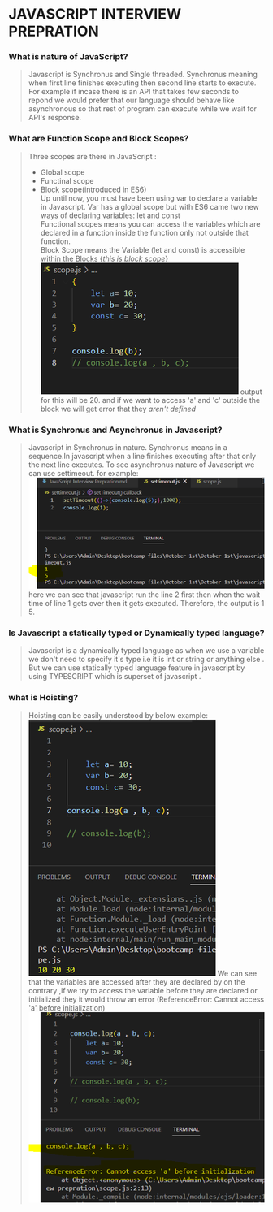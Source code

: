 # JAVASCRIPT INTERVIEW PREPRATION

### What is nature of JavaScript?
> Javascript is Synchronus and Single threaded.
Synchronus meaning when first line finishes executing then second line starts to execute.
For example if incase there is an API that takes few seconds to repond we would prefer that our language should behave like asynchronous so that rest of program can execute while we wait for API's response.

### What are Function Scope and Block Scopes?
> Three scopes are there in JavaScript :
>* Global scope
>* Functinal scope
>* Block scope(introduced in ES6)  
>Up until now, you must have been using var to declare a variable in Javascript. Var has a global scope but with ES6 came two new ways of declaring variables: let and const  
Functional scopes means you can access the variables which are declared in a function inside the function only not outside that function.  
Block Scope means the Variable (let and const) is accessible within the Blocks {*this is block scope*}
![block scope](./1.PNG)
output for this will be 20.
and if we want to access 'a' and 'c' outside the block we will get error that they *aren't defined*

### What is Synchronus and Asynchronus in Javascript?
> Javascript in Synchronus in nature.
Synchronus means in a sequence.In javascript when a line finishes executing after that only the next line executes.
To see asynchronus nature of Javascript we can use settimeout.
for example:![settimeout example](2.PNG)
here we can see that javascript run the line 2 first then when the wait time of line 1 gets over then it gets executed. Therefore, the output is 1 5.


### Is Javascript a statically typed or Dynamically typed language?
>Javascript is a dynamically typed language as when we use a variable we don't need to specify it's type i.e it is int or string or anything else . But we can use statically typed language feature in javascript by using TYPESCRIPT which is superset of javascript .

### what is Hoisting?
>Hoisting can be easily understood by below example:
![](./3.PNG)
We can see that the variables are accessed after  they are declared by on the contrary ,if we try to access the variable before they are declared or initialized they it would throw an error (ReferenceError: Cannot access 'a' before initialization)
![](./4.PNG)


